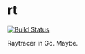 # rt

[![Build Status](https://travis-ci.org/gmacd/rt.svg?branch=master)](https://travis-ci.org/gmacd/rt.svg?branch=master)

Raytracer in Go.  Maybe.
